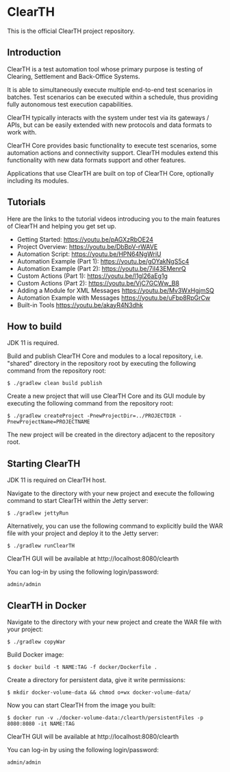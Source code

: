 ClearTH
==========

This is the official ClearTH project repository.

## Introduction

ClearTH is a test automation tool whose primary purpose is testing of Clearing, Settlement and Back-Office Systems.

It is able to simultaneously execute multiple end-to-end test scenarios in batches. Test scenarios can be executed within a schedule, thus providing fully autonomous test execution capabilities.

ClearTH typically interacts with the system under test via its gateways / APIs, but can be easily extended with new protocols and data formats to work with.

ClearTH Core provides basic functionality to execute test scenarios, some automation actions and connectivity support. ClearTH modules extend this functionality with new data formats support and other features.

Applications that use ClearTH are built on top of ClearTH Core, optionally including its modules.

## Tutorials

Here are the links to the tutorial videos introducing you to the main features of ClearTH and helping you get set up.

  - Getting Started:
    https://youtu.be/pAGXzRbOE24
  - Project Overview:
    https://youtu.be/DbBpV-rWAVE
  - Automation Script:
    https://youtu.be/HPN64NgWriU
  - Automation Example (Part 1):
    https://youtu.be/gOYakNgS5c4
  - Automation Example (Part 2):
    https://youtu.be/7iI43EMenrQ
  - Custom Actions (Part 1):
    https://youtu.be/l1gl26aEg1g
  - Custom Actions (Part 2):
    https://youtu.be/VjC7GCWw_B8
  - Adding a Module for XML Messages
    https://youtu.be/Mv3WxHgjmSQ
  - Automation Example with Messages
    https://youtu.be/uFbp8RpGrCw
  - Built-in Tools
    https://youtu.be/akayR4N3dhk



## How to build

JDK 11 is required.

Build and publish ClearTH Core and modules to a local repository, i.e. "shared" directory in the repository root by executing the following command from the repository root:
```
$ ./gradlew clean build publish
```

Create a new project that will use ClearTH Core and its GUI module by executing the following command from the repository root:
```
$ ./gradlew createProject -PnewProjectDir=../PROJECTDIR -PnewProjectName=PROJECTNAME
```

The new project will be created in the directory adjacent to the repository root.


## Starting ClearTH

JDK 11 is required on ClearTH host.

Navigate to the directory with your new project and execute the following command to start ClearTH within the Jetty server:
```
$ ./gradlew jettyRun
```

Alternatively, you can use the following command to explicitly build the WAR file with your project and deploy it to the Jetty server:
```
$ ./gradlew runClearTH
```

ClearTH GUI will be available at http://localhost:8080/clearth

You can log-in by using the following login/password:
```
admin/admin
```


## ClearTH in Docker

Navigate to the directory with your new project and create the WAR file with your project:
```
$ ./gradlew copyWar
```

Build Docker image:
```
$ docker build -t NAME:TAG -f docker/Dockerfile .
```

Create a directory for persistent data, give it write permissions:
```
$ mkdir docker-volume-data && chmod o+wx docker-volume-data/
```

Now you can start ClearTH from the image you built:
```
$ docker run -v ./docker-volume-data:/clearth/persistentFiles -p 8080:8080 -it NAME:TAG
```

ClearTH GUI will be available at http://localhost:8080/clearth

You can log-in by using the following login/password:
```
admin/admin
```
